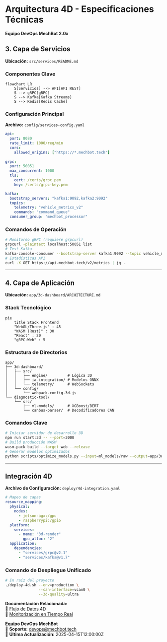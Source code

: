 # **Arquitectura 4D - Especificaciones Técnicas**  
**Equipo DevOps MechBot 2.0x**  

## **3. Capa de Servicios**  
**Ubicación:** `src/services/README.md`  

### **Componentes Clave**  
```mermaid
flowchart LR
    S[Servicios] --> API[API REST]
    S --> gRPC[gRPC]
    S --> Kafka[Kafka Streams]
    S --> Redis[Redis Cache]
```

### **Configuración Principal**  
**Archivo:** `config/services-config.yaml`  
```yaml
api:
  port: 8080
  rate_limit: 1000/req/min
  cors:
    allowed_origins: ["https://*.mechbot.tech"]
    
grpc:
  port: 50051
  max_concurrent: 1000
  tls:
    cert: /certs/grpc.pem
    key: /certs/grpc-key.pem

kafka:
  bootstrap_servers: "kafka1:9092,kafka2:9092"
  topics:
    telemetry: "vehicle_metrics_v2"
    commands: "command_queue"
  consumer_group: "mechbot_processor"
```

### **Comandos de Operación**  
```bash
# Monitoreo gRPC (requiere grpcurl)
grpcurl -plaintext localhost:50051 list
# Test Kafka
kafka-console-consumer --bootstrap-server kafka1:9092 --topic vehicle_metrics_v2
# Estadísticas API
curl -X GET https://api.mechbot.tech/v2/metrics | jq .
```

---

## **4. Capa de Aplicación**  
**Ubicación:** `app/3d-dashboard/ARCHITECTURE.md`  

### **Stack Tecnológico**  
```mermaid
pie
    title Stack Frontend
    "WebGL/Three.js" : 45
    "WASM (Rust)" : 30
    "React" : 20
    "gRPC-Web" : 5
```

### **Estructura de Directorios**  
```
app/
├── 3d-dashboard/
│   ├── src/
│   │   ├── engine/         # Lógica 3D
│   │   ├── ia-integration/ # Modelos ONNX
│   │   └── telemetry/      # WebSockets
│   └── config/
│       └── webpack.config.3d.js
└── diagnostic-tool/
    └── src/
        ├── ml-models/      # XGBoost/BERT
        └── canbus-parser/  # Decodificadores CAN
```

### **Comandos Clave**  
```bash
# Iniciar servidor de desarrollo 3D
npm run start:3d -- --port=3000
# Build producción WASM
wasm-pack build --target web --release
# Generar modelos optimizados
python scripts/optimize_models.py --input=ml_models/raw --output=app/3d-dashboard/public/models
```

---

## **Integración 4D**  
**Archivo de Configuración:** `deploy/4d-integration.yaml`  

```yaml
# Mapeo de capas
resource_mapping:
  physical:
    nodes: 
      - jetson-agx:/gpu
      - raspberrypi:/gpio
  platform:
    services:
      - name: "3d-render"
        gpu_alloc: "2"
  application:
    dependencies:
      - "services/grpc@v2.1"
      - "services/kafka@v1.7"
```

### **Comando de Despliegue Unificado**  
```bash
# En raíz del proyecto
./deploy-4d.sh --env=production \
               --can-interface=vcan0 \
               --3d-quality=ultra
```

**Documentación Relacionada:**  
📌 [Flujo de Datos 4D](docs/architecture/4D_DATA_FLOW.md)  
📌 [Monitorización en Tiempo Real](docs/monitoring/REALTIME_DASHBOARDS.md)  

**Equipo DevOps MechBot**  
🚀 **Soporte:** [devops@mechbot.tech](mailto:devops@mechbot.tech)  
🔧 **Última Actualización:** 2025-04-15T12:00:00Z
